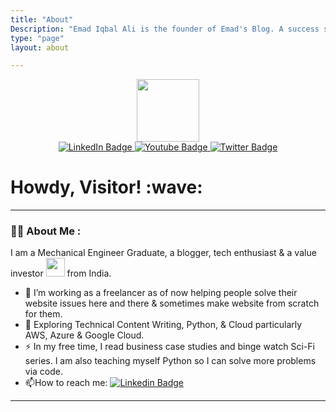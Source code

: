 ```yaml
---
title: "About"
Description: "Emad Iqbal Ali is the founder of Emad's Blog. A success story of his blog and a bit of himself explained at this page. Find out more!"
type: "page"
layout: about

---
```


<div id="header" align="center">
  <img src="https://media.giphy.com/media/M9gbBd9nbDrOTu1Mqx/giphy.gif" width="100"/>
</div>

<!--- Social Badges Start Here --->

<div id="badges" align="center">
  <a href="https://linkedin.com/in/emadiqbalali">
    <img src="https://img.shields.io/badge/LinkedIn-blue?style=for-the-badge&logo=linkedin&logoColor=white" alt="LinkedIn Badge"/>
  </a>
  <a href="https://youtube.com/">
    <img src="https://img.shields.io/badge/YouTube-red?style=for-the-badge&logo=youtube&logoColor=white" alt="Youtube Badge"/>
  </a>
  <a href="https://twitter.com/sastaeinstein">
    <img src="https://img.shields.io/badge/Twitter-blue?style=for-the-badge&logo=twitter&logoColor=white" alt="Twitter Badge"/>
  </a>
</div>

<!--- Greetings Section --->


<h1>
  Howdy, Visitor! :wave:
</h1>

---



### :man_technologist: About Me :  
          
I am a Mechanical Engineer Graduate, a blogger, tech enthusiast & a value investor <img src="https://media.giphy.com/media/BUoNjPDCs1QZEYH7f7/giphy.gif" width="30"> from India.

- :telescope: I’m working as a freelancer as of now helping people solve their website issues here and there & sometimes make website from scratch for them.
- :seedling: Exploring Technical Content Writing, Python, & Cloud particularly AWS, Azure & Google Cloud.
- :zap: In my free time, I read business case studies and binge watch Sci-Fi series. I am also teaching myself Python so I can solve more problems via code.
- :mailbox:How to reach me: [![Linkedin Badge](https://img.shields.io/badge/-LinkedIn-blue?style=flat&logo=Linkedin&logoColor=white)](https://linkedin.com/in/emadiqbalali)

--- 


